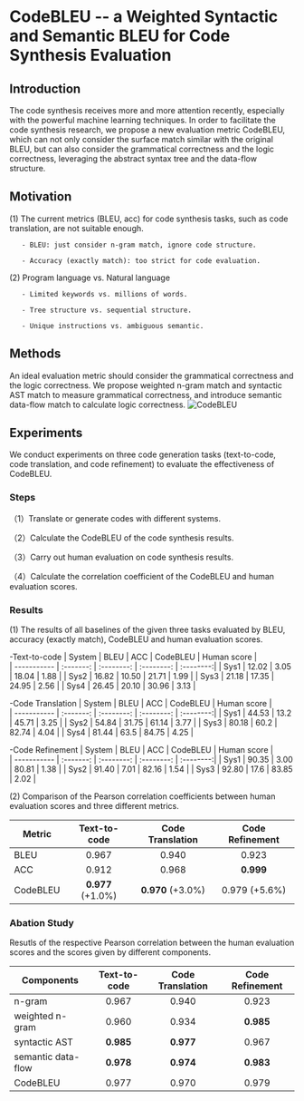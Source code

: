 
# CodeBLEU -- a Weighted Syntactic and Semantic BLEU for Code Synthesis Evaluation

## Introduction

The code synthesis receives more and more attention recently, especially with the powerful machine learning techniques. 
In order to facilitate the code synthesis research, we propose a new evaluation metric CodeBLEU, which can not only consider the surface match similar with the original
BLEU, but can also consider the grammatical correctness and the logic correctness, leveraging the abstract syntax tree and the data-flow structure.


## Motivation

(1) The current metrics (BLEU, acc) for code synthesis tasks, such as code translation, are not suitable enough.

       - BLEU: just consider n-gram match, ignore code structure.

       - Accuracy (exactly match): too strict for code evaluation.

(2) Program language vs. Natural language

       - Limited keywords vs. millions of words.

       - Tree structure vs. sequential structure.

       - Unique instructions vs. ambiguous semantic.

## Methods

An ideal evaluation metric should consider the grammatical correctness and the logic correctness.
We propose weighted n-gram match and syntactic AST match to measure grammatical correctness, and introduce semantic data-flow match to calculate logic correctness.
![CodeBLEU](https://github.com/microsoft/CodeXGLUE/blob/main/code-to-code-trans/CodeBLEU.jpg)


## Experiments

We conduct experiments on three code generation tasks (text-to-code, code translation, and code refinement) to evaluate the effectiveness of CodeBLEU.

### Steps

（1）Translate or generate codes with different systems.

（2）Calculate the CodeBLEU of the code synthesis results.

（3）Carry out human evaluation on code synthesis results.

（4）Calculate the correlation coefficient of the CodeBLEU and human evaluation scores.

### 

### Results 

(1) The results of all baselines of the given three tasks evaluated by BLEU, accuracy (exactly match), CodeBLEU and human evaluation scores.

-Text-to-code
| System     | BLEU        | ACC        | CodeBLEU | Human score |   
| ----------- | :-------: | :--------: | :--------: | :--------:| 
| Sys1       |    12.02    |    3.05     |  18.04    |  1.88    |
| Sys2        |    16.82    |   10.50     |  21.71   |  1.99    |
| Sys3       |    21.18    |    17.35    |   24.95   |  2.56    |
| Sys4       |    26.45    |    20.10    |    30.96  |  3.13    |

-Code Translation
| System     | BLEU        | ACC        | CodeBLEU | Human score |   
| ----------- | :-------: | :--------: | :--------: | :--------:| 
| Sys1       |    44.53    |    13.2     |  45.71    |  3.25    |
| Sys2        |    54.84    |   31.75     |  61.14   |  3.77    |
| Sys3       |    80.18    |    60.2    |   82.74   |  4.04    |
| Sys4       |    81.44    |    63.5    |    84.75  |  4.25    |

-Code Refinement
| System     | BLEU        | ACC        | CodeBLEU | Human score |   
| ----------- | :-------: | :--------: | :--------: | :--------:| 
| Sys1       |    90.35    |    3.00     |  80.81    |  1.38    |
| Sys2        |   91.40    |   7.01     |  82.16   |  1.54    |
| Sys3       |    92.80    |    17.6    |   83.85   |  2.02    |


(2) Comparison of the Pearson correlation coefficients between human evaluation scores and three different metrics.

| Metric     | Text-to-code | Code Translation | Code Refinement |   
| ----------- |   :-------: |  :--------: |  :--------: | 
| BLEU       |    0.967    |    0.940    |  0.923 |
| ACC        |    0.912    |   0.968     |   **0.999** |
| CodeBLEU   |  **0.977** (+1.0%) | **0.970** (+3.0%) | 0.979 (+5.6%) |


### Abation Study

Resutls of the respective Pearson correlation between the human evaluation scores and the scores given by different components.

| Components     | Text-to-code | Code Translation | Code Refinement |   
| ----------- |   :-------: |  :--------: |  :--------: | 
| n-gram       |   0.967    |    0.940    |  0.923   |
| weighted n-gram |    0.960    |   0.934  |   **0.985** |
| syntactic AST   |  **0.985**      | **0.977**    | 0.967 |
| semantic data-flow |  **0.978**   | **0.974**    | **0.983** |
| CodeBLEU           |  0.977   | 0.970    | 0.979 |






